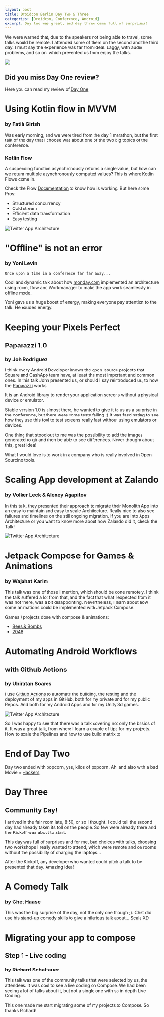 ```yaml
---
layout: post
title: Droidcon Berlin Day Two & Three
categories: [Droidcon, Conference, Android]
excerpt: Day two was great, and day three came full of surprises!
---
```


We were warned that, due to the speakers not being able to travel, some talks would be remote. I attended some of them on the second and the third day. I must say the experience was far from ideal. Laggy, with audio problems, and so on; which prevented us from enjoy the talks.

![](../images/DroidConDay2.jpg)

## Did you miss Day One review?
Here you can read my review of [Day One](https://kuruchy.github.io/droidcon-berlin-day-one/)


# Using Kotlin flow in MVVM
### by Fatih Girish

Was early morning, and we were tired from the day 1 marathon, but the first talk of the day that I choose was about one of the two big topics of the conference. 

### Kotlin Flow
A suspending function asynchronously returns a single value, but how can we return multiple asynchronously computed values? This is where Kotlin Flows come in.


Check the Flow [Documentation](https://kotlinlang.org/docs/flow.html) to know how is working. But here some Pros:
- Structured concurrency
- Cold stream
- Efficient data transformation
- Easy testing

![Twitter App Architecture](../images/DroidConMVVM.png)

# "Offline" is not an error
### by Yoni Levin
`Once upon a time in a conference far far away...`

Cool and dynamic talk about how [monday.com](https://monday.com/) implemented an architecture using room, flow and Workmanager to make the app work seamlessly in offline mode.

Yoni gave us a huge boost of energy, making everyone pay attention to the talk. He exudes energy.


# Keeping your Pixels Perfect
## Paparazzi 1.0
### by Joh Rodriguez

I think every Android Developer knows the open-source projects that Square and CashApp team have, at least the most important and common ones. In this talk John presented us, or should I say reintroduced us, to how the [Paparazzi](https://github.com/cashapp/paparazzi) works.

It is an Android library to render your application screens without a physical device or emulator.

Stable version 1.0 is almost there, he wanted to give it to us as a surprise in the conference, but there were some tests failing ;)
It was fascinating to see how they use this tool to test screens really fast without using emulators or devices.

One thing that stood out to me was the possibility to add the images generated to git and then be able to see differences. Never thought about this, great idea!

What I would love is to work in a company who is really involved in Open Sourcing tools.

# Scaling App development at Zalando
### by Volker Leck & Alexey Agapitov

In this talk, they presented their approach to migrate their Monolith App into an easy to maintain and easy to scale Architecture. Really nice to also see failures and timelines on the still ongoing migration.
If you are into Apps Architecture or you want to know more about how Zalando did it, check the Talk!

![Twitter App Architecture](../images/DroidConArch.jpg)

# Jetpack Compose for Games & Animations
### by Wajahat Karim

This talk was one of those I mention, which should be done remotely. I think the talk suffered a lot from that, and the fact that what I expected from it was not there, was a bit disappointing.
Nevertheless, I learn about how some animations could be implemented with Jetpack Compose.

Games / projects done with compose & animations:

- [Bees & Bombs](https://github.com/alexjlockwood/bees-and-bombs-compose)
- [2048](https://github.com/alexjlockwood/android-2048-compose)

# Automating Android Workflows
## with Github Actions
### by Ubiratan Soares

I use [Github Actions](https://docs.github.com/es/actions) to automate the building, the testing and the deployment of my apps in GitHub, both for my private and for my public Repos. And both for my Android Apps and for my Unity 3d games.

![Twitter App Architecture](../images/DroidConGitHubActions.png)

So I was happy to see that there was a talk covering not only the basics of it. It was a great talk, from where I learn a couple of tips for my projects. 
How to scale the Pipelines and how to use build matrix to 

# End of Day Two
Day two ended with popcorn, yes, kilos of popcorn. Ah! and also with a bad Movie = [Hackers](https://www.imdb.com/title/tt0113243/)

# Day Three
## Community Day!
I arrived in the fair room late, 8:50, or so I thought. I could tell the second day had already taken its toll on the people. So few were already there and the Kickoff was about to start. 

This day was full of surprises and for me, bad choices with talks, choosing two workshops I really wanted to attend, which were remote and on rooms without the possibility of charging the laptops...

After the Kickoff, any developer who wanted could pitch a talk to be presented that day. Amazing idea!

# A Comedy Talk
### by Chet Haase
This was the big surprise of the day, not the only one though ;). Chet did use his stand-up comedy skills to give a hilarious talk about... Scala XD


# Migrating your app to compose
## Step 1 - Live coding
### by Richard Schattauer

This talk was one of the community talks that were selected by us, the attendees. It was cool to see a live coding on Compose. We had been seeing a lot of talks about it, but not a single one with so in depth Live Coding. 

This one made me start migrating some of my projects to Compose. So thanks Richard!
